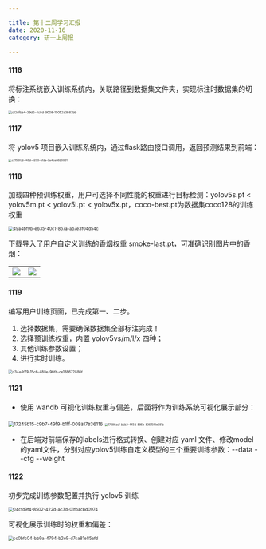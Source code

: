 ```yaml
---

title: 第十二周学习汇报
date: 2020-11-16
category: 研一上周报

---
```


#### 1116

<!-- more -->

将标注系统嵌入训练系统内，关联路径到数据集文件夹，实现标注时数据集的切换：

<img src="https://cdn.jsdelivr.net/gh/juaran/juaran.github.io@image/typora/c12cfba4-39d2-4c8d-9008-15052a3b87bb.jpg" alt="c12cfba4-39d2-4c8d-9008-15052a3b87bb" style="zoom:45%;" />

#### 1117
将 yolov5 项目嵌入训练系统内，通过flask路由接口调用，返回预测结果到前端：

<img src="https://cdn.jsdelivr.net/gh/juaran/juaran.github.io@image/typora/e2155fcd-f48d-4299-bfda-3a4ba66b9801.jpg" alt="e2155fcd-f48d-4299-bfda-3a4ba66b9801" style="zoom:40%;" />

#### 1118
加载四种预训练权重，用户可选择不同性能的权重进行目标检测：yolov5s.pt < yolov5m.pt < yolov5l.pt < yolov5x.pt，coco-best.pt为数据集coco128的训练权重

<img src="https://cdn.jsdelivr.net/gh/juaran/juaran.github.io@image/typora/49a4bf9b-e635-40c1-8b7a-ab7e3f04d54c.jpg" alt="49a4bf9b-e635-40c1-8b7a-ab7e3f04d54c" style="zoom: 60%;" />

下载导入了用户自定义训练的香烟权重 smoke-last.pt，可准确识别图片中的香烟：

<table>
<tr><td>
<img src="https://cdn.jsdelivr.net/gh/juaran/juaran.github.io@image/typora/b27a9064-b65e-441c-9dd2-cc183f23b338.jpg" zoom="50%" />
</td><td>
<img src="https://cdn.jsdelivr.net/gh/juaran/juaran.github.io@image/typora/5d525bb7-1596-4cec-91e7-b19b5c142a53.jpg" zoom="50%" />
</td></tr>
</table>

#### 1119
编写用户训练页面，已完成第一、二步。

1. 选择数据集，需要确保数据集全部标注完成！
2. 选择预训练权重，内置 yolov5vs/m/l/x 四种；
3. 其他训练参数设置；
4. 进行实时训练。

<img src="https://cdn.jsdelivr.net/gh/juaran/juaran.github.io@image/typora/d34e4f79-15c6-480e-96fb-ce138672886f.png" alt="d34e4f79-15c6-480e-96fb-ce138672886f" style="zoom: 50%;" />

#### 1121

* 使用 wandb 可视化训练权重与偏差，后面将作为训练系统可视化展示部分：

<img src="https://cdn.jsdelivr.net/gh/juaran/juaran.github.io@image/typora/17245b15-c9b7-49f9-b1ff-008a17e36116.png" alt="17245b15-c9b7-49f9-b1ff-008a17e36116" style="zoom:67%;" />

<img src="https://cdn.jsdelivr.net/gh/juaran/juaran.github.io@image/typora/17286acf-bcb2-445d-886e-836f5f8e281b.jpg" alt="17286acf-bcb2-445d-886e-836f5f8e281b" style="zoom: 40%;" />

* 在后端对前端保存的labels进行格式转换、创建对应 yaml 文件、修改model的yaml文件，分别对应yolov5训练自定义模型的三个重要训练参数：--data --cfg --weight

#### 1122

初步完成训练参数配置并执行 yolov5 训练

<img src="https://cdn.jsdelivr.net/gh/juaran/juaran.github.io@image/typora/04cfd9f4-8502-422d-ac3d-01fbacbd0974.png" alt="04cfd9f4-8502-422d-ac3d-01fbacbd0974" style="zoom: 60%;" />


可视化展示训练时的权重和偏差：

<img src="https://cdn.jsdelivr.net/gh/juaran/juaran.github.io@image/typora/cc0bfc04-bb9a-4794-b2e9-d7ca81e85afd.png" alt="cc0bfc04-bb9a-4794-b2e9-d7ca81e85afd" style="zoom: 60%;" />